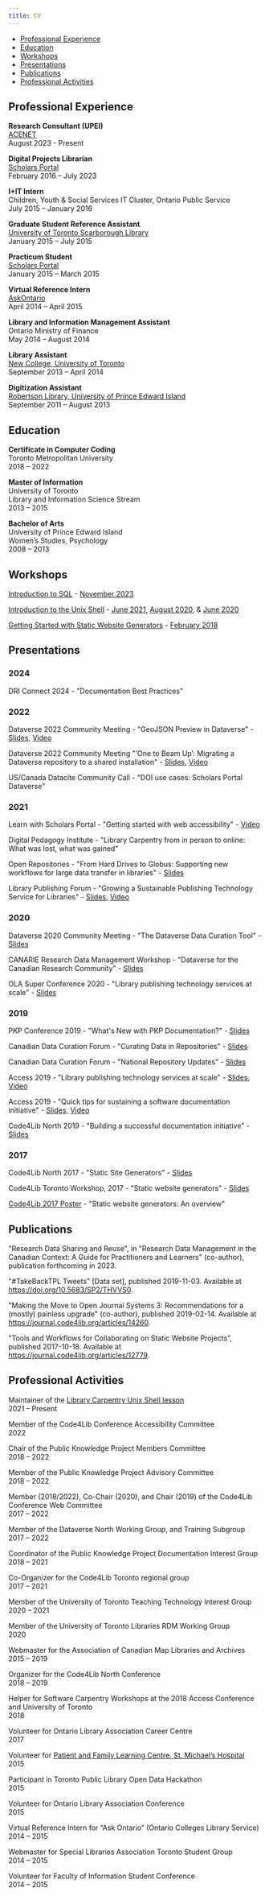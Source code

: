 ```yaml
---
title: CV
---
```


- [Professional Experience](#professional-experience)
- [Education](#education)
- [Workshops](#workshops)
- [Presentations](#presentations)
- [Publications](#publications)
- [Professional Activities](#professional-activities)


## Professional Experience

**Research Consultant (UPEI)**<br>
[ACENET](https://ace-net.ca)<br>
August 2023 - Present

**Digital Projects Librarian**<br>
[Scholars Portal](https://scholarsportal.info)<br>
February 2016 – July 2023

**I+IT Intern**<br>
Children, Youth & Social Services IT Cluster, Ontario Public Service<br>
July 2015 – January 2016

**Graduate Student Reference Assistant**<br>
[University of Toronto Scarborough Library](https://utsc.library.utoronto.ca/)<br>
January 2015 – July 2015

**Practicum Student**<br>
[Scholars Portal](https://scholarsportal.info)<br>
January 2015 – March 2015

**Virtual Reference Intern**<br>
[AskOntario](https://www.ocls.ca/services/askontario)<br>
April 2014 – April 2015

**Library and Information Management Assistant**<br>
Ontario Ministry of Finance<br>
May 2014 – August 2014

**Library Assistant**<br>
[New College, University of Toronto](http://www.newcollege.utoronto.ca/academics/new-college-academic-programs/d-g-ivey-library/)<br>
September 2013 – April 2014

**Digitization Assistant**<br>
[Robertson Library, University of Prince Edward Island](https://library.upei.ca/)<br>
September 2011 – August 2013

## Education

**Certificate in Computer Coding**<br>
Toronto Metropolitan University<br>
2018 – 2022

**Master of Information**<br>
University of Toronto<br>
Library and Information Science Stream<br>
2013 – 2015

**Bachelor of Arts**<br>
University of Prince Edward Island<br>
Women’s Studies, Psychology<br>
2008 – 2013

## Workshops

[Introduction to SQL](https://librarycarpentry.org/lc-sql/) - [November 2023](https://acenet-arc.github.io/2023-11-15-ACENET-LC-SQL/)

[Introduction to the Unix Shell](https://librarycarpentry.org/lc-shell/) - [June 2021](https://brockdsl.github.io/2021-06-07-brocku-online/), [August 2020](https://brockdsl.github.io/2020-08-19-Carpentry-Online/), & [June 2020](https://brockdsl.github.io/2020-06-04-Carpentry-Online/)

[Getting Started with Static Website Generators](../c4l18) - [February 2018](https://2018.code4lib.org/workshops/getting-started-with-static-website-generators)

## Presentations

### 2024

DRI Connect 2024 - "Documentation Best Practices"

### 2022

Dataverse 2022 Community Meeting - "GeoJSON Preview in Dataverse" - [Slides](https://docs.google.com/presentation/d/1GyQIdayXE0Q4v6HKlxXjoY-JLZT1lX16oUIolS-IvwA/edit?usp=sharing), [Video](https://youtu.be/EACJJaV3O1c?t=600)

Dataverse 2022 Community Meeting "‘One to Beam Up’: Migrating a Dataverse repository to a shared installation" - [Slides](https://docs.google.com/presentation/d/1hi5ozVmlHWmH0b0iPBfE4-sa9bcwXvCdDqH9jWgaTGk/edit?usp=sharing), [Video](https://youtu.be/eeCMN_5Nj_0?t=3523)

US/Canada Datacite Community Call - "DOI use cases: Scholars Portal Dataverse"

### 2021

Learn with Scholars Portal - "Getting started with web accessibility" - [Video](https://youtu.be/EYW_NI6R45s)

Digital Pedagogy Institute - "Library Carpentry from in person to online: What was lost, what was gained"

Open Repositories - "From Hard Drives to Globus: Supporting new workflows for large data transfer in libraries" - [Slides](https://doi.org/10.5281/zenodo.5021255)

Library Publishing Forum - "Growing a Sustainable Publishing Technology Service for Libraries" - [Slides](https://librarypublishing.org/wp-content/uploads/2019/09/Growing-a-sustainable-newson-with-speaker-notes.pdf), [Video](https://www.youtube.com/watch?v=WB7XDJ8rFlo)

### 2020

Dataverse 2020 Community Meeting - "The Dataverse Data Curation Tool" - [Slides](https://osf.io/5wezv/)

CANARIE Research Data Management Workshop - "Dataverse for the Canadian Research Community" - [Slides](https://docs.google.com/presentation/d/13ze5b2NwAekTsRh4LONqA_Fgus-EmO8CoW52qALzvJ8/edit?usp=sharing)

OLA Super Conference 2020 - "Library publishing technology services at scale" - [Slides](https://docs.google.com/presentation/d/1ZoXAMun-hed_pLGzXZSlg5nAap8TegQu2C_4fFPCDms/edit?usp=sharing)

### 2019

PKP Conference 2019 - "What's New with PKP Documentation?" - [Slides](https://docs.google.com/presentation/d/1UnCHnc25v3McHl09Wj13iA7EAHTeRy5SGc6e7V25l1c/edit?usp=sharing)

Canadian Data Curation Forum - "Curating Data in Repositories" - [Slides](https://github.com/data-curation/data-curation.github.io/raw/master/matls/Curating%20data%20in%20Repositories.pdf)

Canadian Data Curation Forum - "National Repository Updates" - [Slides](https://github.com/data-curation/data-curation.github.io/raw/master/matls/National%20Repository%20Updates.pdf)

Access 2019 - "Library publishing technology services at scale" - [Slides](https://docs.google.com/presentation/d/1gUugVwLKCLBMFlcYW59kA6sG6b2L7II3J99TutsxeUE/edit?usp=sharing), [Video](https://youtu.be/EHMCYGJKTgM)

Access 2019 - "Quick tips for sustaining a software documentation initiative" - [Slides](https://docs.google.com/presentation/d/1cWFC5i7kkN3ESpzax1NBkCxsfAVGZaifXD0U2uQjA40/edit?usp=sharing), [Video](https://youtu.be/-Vt1WBJMpXc)

Code4Lib North 2019 - "Building a successful documentation initiative" - [Slides](https://slides.com/kaitlinnewson/docs)

### 2017

Code4Lib North 2017 - "Static Site Generators" - [Slides](../c4ln17)

Code4Lib Toronto Workshop, 2017 - "Static website generators" - [Slides](../hugo201704)

[Code4Lib 2017 Poster](../c4l17) - "Static website generators: An overview"

## Publications

"Research Data Sharing and Reuse", in "Research Data Management in the Canadian Context: A Guide for Practitioners and Learners" (co-author), publication forthcoming in 2023.

"#TakeBackTPL Tweets" [Data set], published 2019-11-03. Available at https://doi.org/10.5683/SP2/THVVS0.

"Making the Move to Open Journal Systems 3: Recommendations for a (mostly) painless upgrade" (co-author), published 2019-02-14. Available at https://journal.code4lib.org/articles/14260.

"Tools and Workflows for Collaborating on Static Website Projects", published 2017-10-18. Available at https://journal.code4lib.org/articles/12779.

## Professional Activities

Maintainer of the [Library Carpentry Unix Shell lesson](https://github.com/LibraryCarpentry/lc-shell/)<br>
2021 – Present

Member of the Code4Lib Conference Accessibility Committee<br>
2022

Chair of the Public Knowledge Project Members Committee<br>
2018 – 2022

Member of the Public Knowledge Project Advisory Committee<br>
2018 – 2022

Member (2018/2022), Co-Chair (2020), and Chair (2019) of the Code4Lib Conference Web Committee<br>
2017 – 2022

Member of the Dataverse North Working Group, and Training Subgroup<br>
2017 – 2022

Coordinator of the Public Knowledge Project Documentation Interest Group<br>
2018 – 2021

Co-Organizer for the Code4Lib Toronto regional group<br>
2017 – 2021

Member of the University of Toronto Teaching Technology Interest Group<br>
2020 – 2021

Member of the University of Toronto Libraries RDM Working Group<br>
2020

Webmaster for the Association of Canadian Map Libraries and Archives<br>
2015 – 2019

Organizer for the Code4Lib North Conference<br>
2018 – 2019

Helper for Software Carpentry Workshops at the 2018 Access Conference and University of Toronto<br>
2018

Volunteer for Ontario Library Association Career Centre<br>
2017

Volunteer for [Patient and Family Learning Centre, St. Michael’s Hospital](https://unityhealth.to/patients-and-visitors/patient-information/patient-and-family-learning-centres/)<br>
2015

Participant in Toronto Public Library Open Data Hackathon<br>
2015

Volunteer for Ontario Library Association Conference<br>
2015

Virtual Reference Intern for “Ask Ontario” (Ontario Colleges Library Service)<br>
2014 – 2015

Webmaster for Special Libraries Association Toronto Student Group<br>
2014 – 2015

Volunteer for Faculty of Information Student Conference<br>
2014 – 2015
